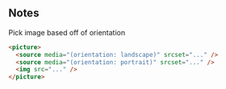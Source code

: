 ## Notes

Pick image based off of orientation

```html
<picture>
  <source media="(orientation: landscape)" srcset="..." />
  <source media="(orientation: portrait)" srcset="..." />
  <img src="..." />
</picture>
```
